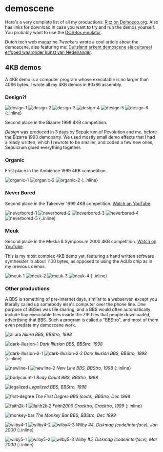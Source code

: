 # demoscene

Here's a very complete list of all my productions: [Ritz on Demozoo.org](https://demozoo.org/sceners/17360/). Also has links for download in case you want to try and run the demos yourself. You probably want to use the [DOSBox emulator](https://www.dosbox.com/).

Dutch tech web magazine *Tweakers* wrote a cool article about the demoscene, also featuring me: [Duitsland erkent demoscene als cultureel erfgoed waaronder kunst van Nederlander](https://tweakers.net/geek/179762/duitsland-erkent-demoscene-als-cultureel-erfgoed-waaronder-kunst-van-nederlander.html).

## 4KB demos

A 4KB demo is a computer program whose executable is no larger than 4096 bytes. I wrote all my 4KB demos in 80x86 assembly.

### Design?!

![design-1](img/demoscene/design-1.png)
![design-2](img/demoscene/design-2.png)
![design-3](img/demoscene/design-3.png)
![design-4](img/demoscene/design-4.png)
![design-5](img/demoscene/design-5.png)
![design-6](img/demoscene/design-6.png)
{:.inline}

Second place in the Bizarre 1998 4KB competition.

*Design* was produced in 3 days by Sepulcrum of Revolution and me, before the Bizarre 1998 demoparty. We used mostly small demo effects that I had already written, which I rewrote to be smaller, and coded a few new ones, Sepulcrum glued everything together.

### Organic

First place in the Ambience 1999 4KB competition.

![organic-1](img/demoscene/organic-1.png)
![organic-2](img/demoscene/organic-2.png)
![organic-2](img/demoscene/ikamb99.jpg)
{:.inline}

### Never Bored

Second place in the Takeover 1999 4KB competition. [Watch on YouTube](https://www.youtube.com/watch?v=gv-gHBz4hgw).

![neverbored-1](img/demoscene/neverbored-1.png)
![neverbored-2](img/demoscene/neverbored-2.png)
![neverbored-3](img/demoscene/neverbored-3.png)
![neverbored-4](img/demoscene/neverbored-4.png)
![neverbored-5](img/demoscene/neverbored-5.png)
{:.inline}

### Meuk

Second place in the Mekka & Symposium 2000 4KB competition. [Watch on YouTube](https://www.youtube.com/watch?v=DYopuMRVN6Q).

This is my most complex 4KB demo yet, featuring a hand written software synthesizer in about 1100 bytes, as opposed to using the AdLib chip as in my previous demos.

![meuk-1](img/demoscene/meuk-1.png)
![meuk-2](img/demoscene/meuk-2.png)
![meuk-3](img/demoscene/meuk-3.png)
![meuk-4](img/demoscene/meuk-4.png)
{:.inline}

### Other productions

A BBS is something of pre-internet days, similar to a webserver, except you literally called up somebody else's computer over the phone line. One purpose of BBSes was file sharing, and a BBS would often automatically include tiny executable files inside the ZIP files that people downloaded, advertising that BBS. Such a program is called a "BBStro", and most of them even predate my demoscene work.

![allura](img/demoscene/allura.png)
*Allura BBS, BBStro, 1998*

![dark-illusion-1](img/demoscene/dark-illusion-1.png)
*Dark Illusion BBS, BBStro, 1998*

![dark-illusion-2-1](img/demoscene/dark-illusion-2-1.png)
![dark-illusion-2-2](img/demoscene/dark-illusion-2-2.png)
*Dark Illusion BBS, BBStro, 1998*
{:.inline}

![newline-1](img/demoscene/newline-1.png)
![newline-2](img/demoscene/newline-2.png)
*New Line BBS, BBStro, 1998*
{:.inline}

![bodycount-1](img/demoscene/bodycount-1.png)
*Body Count BBS, BBStro, 1998*

![legalized](img/demoscene/legalized.png)
*Legalized BBS, BBStro, 1998*

![first-degree](img/demoscene/first-degree.png)
*The First Degree BBS (code), BBStro, Dec 1998*

![faith2k-1](img/demoscene/faith2k-1.png)
![faith2k-2](img/demoscene/faith2k-2.gif)
*Faith2000 Cracktro, Cracktro, 1999*
{:.inline}

![monkey-bar](img/demoscene/monkey-bar.png)
*The Monkey Bar BBS, BBStro, Dec 1999*

![wilby4-1](img/demoscene/wilby4-1.png)
![wilby4-2](img/demoscene/wilby4-2.png)
![wilby4-3](img/demoscene/wilby4-3.png)
*Wilby #4, Diskmag (code/interface), Jan 2000*
{:.inline}

![wilby5-1](img/demoscene/wilby5-1.png)
![wilby5-2](img/demoscene/wilby5-2.png)
![wilby5-3](img/demoscene/wilby5-3.png)
*Wilby #5, Diskmag (code/interface), Mar 2000*
{:.inline}

<!--
Holy crap, I just found out about a Demoscene archive that actually has all of my old productions on it. Even my old stuff that I made for a few BBSes, before I started releasing 4k demos at demoparties. This is ancient stuff, from 1998-2001 :-) I honestly thought some of these were lost to time.

There's a couple of things in this list, my 4k demos (also called 4k intros) that I've talked about before.

There's two editions of a 4 kilobyte diskmag called Wilby, that I completely forgot about. This was a digital magazine about the 4 kilobyte and size coding scene. The diskmag itself was also 4 kilobyte (compressed text + executable). Somebody else wrote the articles but I coded the interface and visual fx. I also wrote the text compression algo.

There's a couple of BBStros in there -- I will explain the reply thread, what those are.

Be sure to check out the screenshots of all these things in the link :) 

If you're curious to see them running live (you can download the executables), they need a 1998-era Windows environment and a Soundblaster card with default settings. There is a program called "DOSBox Emulator" that can do this. They should run with ease on modern hardware. (If you do so, let me know :) )

What I find especially interesting is that after all those years, I think there's still a recognizable style.

What's also interesting is that some effects you still see today in gen.art (although in higher resolution).

I will put some more info about these productions and the effects in the reply thread for those interested. Some effects are a bit hard to see from the screenshots if they're not moving.


Yes, the screenshots are tiny. The most popular graphics resolution at the time was called "mode 13h", it had 320x200 pixels. You had a palette of 256 colours that you could select from 24 bit RGB (I usually loaded one or two gradients into the palette).

These were simpler times, when memory was divided up into 64kB "segments". One such segment had the address 0xA000 and this was the video memory. Change a byte there and next screen refresh it would be on the display.

So, a BBS is another computer that you call, over the phone. On a landline. This was before the Internet (well it was before I got access to the Internet). A BBS functions a bit like a web server, except everything is text-only. Though the text can have 16 colours and this gave rise to something called ANSI-art, but that's another story.

You can do all sort of website-like stuff on a BBS, but an important part was of course file sharing. In order to promote themselves, many BBSes automatically added text files in every ZIP. However some BBSes also liked to promote themselves in an audio-visual manner. Download speeds were about 4-7 kB/s, so video was not an option. 

So what they did was ask people to write very very tiny executables for them, that displayed cool graphics and possibly played music. These executables were called "BBStros" and would be automatically included in every ZIP.

I see one of them is called a Cracktro, apparently Faith2K was a cracking group, not a BBS. Oh well.

Quad subdivisions in the Wilby screenshots :D Distorted noise in the Monkey Bar. Bouncy jelly physics in the Faith2K intro. 

So the first Dark Illusion BBS intro is not dated, but I'm pretty sure it's the oldest, possibly from 1997. The texture you see is the (x XOR y) pattern, and if I remember correctly it was distorting/wobbling/stretching.

Many of these BBStros have music with them. The music is not mine. I preferred not adding music, because it usually added about 10kB, and my executables were often less than 2kB without it. But the SysOps (BBS owners) wanted music. I've no idea who made it and whether it was used with permission (probably not). The music came in .MID format and was played through the Adlib chip in the Soundblaster (very simple chip that did digital FM synthesis).

Also, I like seeing that I totally used the "aesthetic" colour scheme in the 90s ;-)

-->


